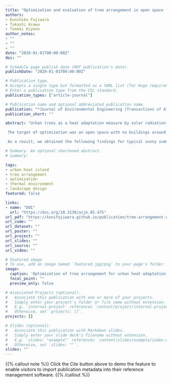```yaml
---
title: "Optimization and evaluation of tree arrangement in open space for urban heat adaptation and heat island mitigation"
authors:
- Kunihiko Fujiwara
- Takashi Asawa
- Tomoki Kiyono
author_notes:
- ""
- ""
- ""
date: "2020-01-01T00:00:00Z"
doi: ""

# Schedule page publish date (NOT publication's date).
publishDate: "2020-01-01T00:00:00Z"

# Publication type.
# Accepts a single type but formatted as a YAML list (for Hugo requirements).
# Enter a publication type from the CSL standard.
publication_types: ["article-journal"]

# Publication name and optional abbreviated publication name.
publication: "*Journal of Environmental Engineering (Transactions of AIJ), 85(772), 475-484*"
publication_short: ""

abstract: "Urban trees as a heat adaptation measure by solar radiation shielding and as a heat island mitigation measure by transpiration are expected to improve the summer thermal environment. An increase in the amount of trees leads to an increase in the initial cost for tree planting and in maintenance costs such as pruning and irrigation. It is thus important when planning to green urban open spaces to consider the optimal tree arrangement to maximize the effect with the minimum amount of trees. However, very few studies have discussed the effect of the tree arrangement on the thermal environment. Therefore, we carried out tree arrangement optimization to both minimize the summer mean radiant temperature (MRT) as an urban heat adaptation measure and maximize the transpiration rate as a heat island mitigation measure. Based on optimization, we showed to what extent the MRT and the transpiration rate change by the arrangement and what kind of features of the arrangement contribute to improving the effect of the trees.

 The target of optimization was an open space with no buildings around it with a 36 m × 36 m tree arrangement area and a 12 m × 12 m evaluation area in the center. The design variable of optimization was the two-dimensional tree arrangement in the 36 m × 36 m area. To derive tree arrangements with the maximum effect by the minimum number of trees, we conducted optimization to minimize both MRT and vegetation coverage ratio (number of trees) in the evaluation area as the objective functions, focusing on urban heat adaptation. We also conducted optimization to maximize the transpiration rate and minimize the vegetation coverage ratio in the evaluation area, focusing on heat island mitigation. We calculated the MRT and the transpiration rate using typical sunny summer weather in Tokyo. We conducted numerical optimization and derived Pareto solutions.

 As a result, we obtained the following findings for typical sunny summer sunny weather in Tokyo at a location with no building around it. Comparisons between the effective and ineffective tree arrangements obtained by optimization showed the daily average MRT differed up to 7.5°C and the amount of transpiration differed up to about 20%, even when using the same amount of trees. This result shows that tree arrangement could have a non-negligible impact on the effects of urban heat adaptation and heat island mitigation. The arrangements of the optimal solutions for the MRT and the transpiration rate showed the same tendency, suggesting that similar tree arrangements could realize the maximization of effects for both urban heat adaptation and heat island mitigation. The tree arrangement of the optimal solutions showed that distributed arrangements with separation between trees are effective for reducing the MRT and increasing the transpiration rate, and that separation between trees in the east-west direction is more effective than separation between trees in the north-south direction. The difference of the MRT and the transpiration rate between effective and ineffective arrangements was large when the vegetation cover ratio was around 50%, suggesting that consideration to tree arrangement at the time of green planning is particularly important. The gradient of the Pareto solutions in the evaluation space was smaller when the vegetation coverage ratio was larger than 50%, suggesting that the cost performance of urban heat adaptation and heat island mitigation by trees decreased above a 50% vegetation coverage ratio."

# Summary. An optional shortened abstract.
# summary: 

tags:
- urban heat island
- tree arrangement
- optimization
- thermal environment
- landscape design
featured: false

links:
- name: "DOI"
  url: "https://doi.org/10.3130/aije.85.475"
url_pdf: "https://kunifujiwara.github.io/publication/tree-arrangement-optimization/2020_tree_arrange.pdf"
url_code: ""
url_dataset: ""
url_poster: ""
url_project: ""
url_slides: ""
url_source: ""
url_video: ""

# Featured image
# To use, add an image named `featured.jpg/png` to your page's folder. 
image:
  caption: 'Optimization of tree arrangement for urban heat adaptation'
  focal_point: ""
  preview_only: false

# Associated Projects (optional).
#   Associate this publication with one or more of your projects.
#   Simply enter your project's folder or file name without extension.
#   E.g. `internal-project` references `content/project/internal-project/index.md`.
#   Otherwise, set `projects: []`.
projects: []

# Slides (optional).
#   Associate this publication with Markdown slides.
#   Simply enter your slide deck's filename without extension.
#   E.g. `slides: "example"` references `content/slides/example/index.md`.
#   Otherwise, set `slides: ""`.
slides: ""
---
```


{{% callout note %}}
Click the *Cite* button above to demo the feature to enable visitors to import publication metadata into their reference management software.
{{% /callout %}} 